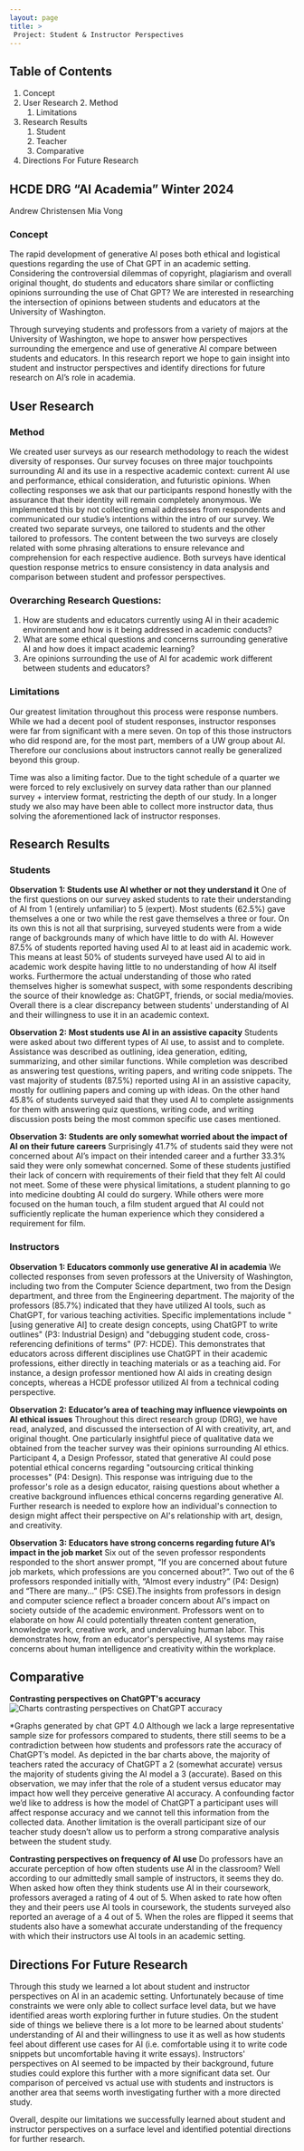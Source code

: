 ```yaml
---
layout: page
title: >
 Project: Student & Instructor Perspectives
---
```


## Table of Contents

1. Concept 
1. User Research 
	2. Method
	1. Limitations
1. Research Results 
	1. Student
	1. Teacher
	1. Comparative  
1. Directions For Future Research



## HCDE DRG “AI Academia” Winter 2024
Andrew Christensen
Mia Vong

### Concept
The rapid development of generative AI poses both ethical and logistical questions regarding the use of Chat GPT in an academic setting. Considering the controversial dilemmas of copyright, plagiarism and overall original thought, do students and educators share similar or conflicting opinions surrounding the use of Chat GPT? We are interested in researching the intersection of opinions between students and educators at the University of Washington. 

Through surveying students and professors from a variety of majors at the University of Washington, we hope to answer how perspectives surrounding the emergence and use of generative AI compare between students and educators. In this research report we hope to gain insight into student and instructor perspectives and identify directions for future research on AI’s role in academia.

## User Research
### Method
We created user surveys as our research methodology to reach the widest diversity of responses. Our survey focuses on three major touchpoints surrounding AI and its use in a respective academic context: current AI use and performance, ethical consideration, and futuristic opinions. When collecting responses we ask that our participants respond honestly with the assurance that their identity will remain completely anonymous. We implemented this by not collecting email addresses from respondents and communicated our studie’s intentions within the intro of our survey. We created two separate surveys, one tailored to students and the other tailored to professors. The content between the two surveys are closely related with some phrasing alterations to ensure relevance and comprehension for each respective audience. Both surveys have identical question response metrics to ensure consistency in data analysis and comparison between student and professor perspectives.

### Overarching Research Questions: 
1. How are students and educators currently using AI in their academic environment and how is it being addressed in academic conducts?
1. What are some ethical questions and concerns surrounding generative AI and how does it impact academic learning?
1. Are opinions surrounding the use of AI for academic work different between students and educators?

### Limitations
Our greatest limitation throughout this process were response numbers. While we had a decent pool of student responses, instructor responses were far from significant with a mere seven. On top of this those instructors who did respond are, for the most part, members of a UW group about AI. Therefore our conclusions about instructors cannot really be generalized beyond this group. 

Time was also a limiting factor. Due to the tight schedule of a quarter we were forced to rely exclusively on survey data rather than our planned survey + interview format, restricting the depth of our study. In a longer study we also may have been able to collect more instructor data, thus solving the aforementioned lack of instructor responses. 

## Research Results

### Students
**Observation 1: Students use AI whether or not they understand it**
One of the first questions on our survey asked students to rate their understanding of AI from 1 (entirely unfamiliar) to 5 (expert). Most students (62.5%) gave themselves a one or two while the rest gave themselves a three or four. On its own this is not all that surprising, surveyed students were from a wide range of backgrounds many of which have little to do with AI. However 87.5% of students reported having used AI to at least aid in academic work. This means at least 50% of students surveyed have used AI to aid in academic work despite having little to no understanding of how AI itself works. Furthermore the actual understanding of those who rated themselves higher is somewhat suspect, with some respondents describing the source of their knowledge as: ChatGPT, friends, or social media/movies. Overall there is a clear discrepancy between students' understanding of AI and their willingness to use it in an academic context.

**Observation 2: Most students use AI in an assistive capacity** 
Students were asked about two different types of AI use, to assist and to complete. Assistance was described as outlining, idea generation, editing, summarizing, and other similar functions. While completion was described as answering test questions, writing papers, and writing code snippets. The vast majority of students (87.5%) reported using AI in an assistive capacity, mostly for outlining papers and coming up with ideas. On the other hand 45.8% of students surveyed said that they used AI to complete assignments for them with answering quiz questions, writing code, and writing discussion posts being the most common specific use cases mentioned. 

**Observation 3: Students are only somewhat worried about the impact of AI on their future careers**
Surprisingly 41.7% of students said they were not concerned about AI’s impact on their intended career and a further 33.3% said they were only somewhat concerned. Some of these students justified their lack of concern with requirements of their field that they felt AI could not meet. Some of these were physical limitations, a student planning to go into medicine doubting AI could do surgery. While others were more focused on the human touch, a film student argued that AI could not sufficiently replicate the human experience which they considered a requirement for film. 



### Instructors
**Observation 1: Educators commonly use generative AI in academia**
We collected responses from seven professors at the University of Washington, including two from the Computer Science department, two from the Design department, and three from the Engineering department. The majority of the professors (85.7%) indicated that they have utilized AI tools, such as ChatGPT, for various teaching activities. Specific implementations include "[using generative AI] to create design concepts, using ChatGPT to write outlines" (P3: Industrial Design) and "debugging student code, cross-referencing definitions of terms" (P7: HCDE). This demonstrates that educators across different disciplines use ChatGPT in their academic professions, either directly in teaching materials or as a teaching aid. For instance, a design professor mentioned how AI aids in creating design concepts, whereas a HCDE professor utilized AI from a technical coding perspective.

**Observation 2: Educator’s area of teaching may influence viewpoints on AI ethical issues** 
Throughout this direct research group (DRG), we have read, analyzed, and discussed the intersection of AI with creativity, art, and original thought. One particularly insightful piece of qualitative data we obtained from the teacher survey was their opinions surrounding AI ethics. Participant 4, a Design Professor, stated that generative AI could pose potential ethical concerns regarding "outsourcing critical thinking processes" (P4: Design). This response was intriguing due to the professor's role as a design educator, raising questions about whether a creative background influences ethical concerns regarding generative AI. Further research is needed to explore how an individual's connection to design might affect their perspective on AI's relationship with art, design, and creativity.

**Observation 3: Educators have strong concerns regarding future AI’s impact in the job market**
Six out of the seven professor respondents responded to the short answer prompt, “If you are concerned about future job markets, which professions are you concerned about?”. Two out of the 6 professors responded initially with, “Almost every industry” (P4: Design) and “There are many…” (P5: CSE).The insights from professors in design and computer science reflect a broader concern about AI's impact on society outside of the academic environment. Professors went on to elaborate on how AI could potentially threaten content generation, knowledge work, creative work, and undervaluing human labor. This demonstrates how, from an educator's perspective, AI systems may raise concerns about human intelligence and creativity within the workplace.

## Comparative

**Contrasting perspectives on ChatGPT's accuracy**
![Charts contrasting perspectives on ChatGPT accuracy](professorstudent.jpg "Chart")

\*Graphs generated by chat GPT 4.0 
Although we lack a large representative sample size for professors compared to students, there still seems to be a contradiction between how students and professors rate the accuracy of ChatGPT’s model. As depicted in the bar charts above, the majority of teachers rated the accuracy of ChatGPT a 2 (somewhat accurate) versus the majority of students giving the AI model a 3 (accurate). Based on this observation, we may infer that the role of a student versus educator may impact how well they perceive generative AI accuracy. A confounding factor we’d like to address is how the model of ChatGPT a participant uses will affect response accuracy and we cannot tell this information from the collected data. Another limitation is the overall participant size of our teacher study doesn’t allow us to perform a strong comparative analysis between the student study. 

**Contrasting perspectives on frequency of AI use** 
Do professors have an accurate perception of how often students use AI in the classroom? Well according to our admittedly small sample of instructors, it seems they do. When asked how often they think students use AI in their coursework, professors averaged a rating of 4 out of 5. When asked to rate how often they and their peers use AI tools in coursework, the students surveyed also reported an average of a 4 out of 5. When the roles are flipped it seems that students also have a somewhat accurate understanding of the frequency with which their instructors use AI tools in an academic setting. 

## Directions For Future Research
Through this study we learned a lot about student and instructor perspectives on AI in an academic setting. Unfortunately because of time constraints we were only able to collect surface level data, but we have identified areas worth exploring further in future studies. On the student side of things we believe there is a lot more to be learned about students' understanding of AI and their willingness to use it as well as how students feel about different use cases for AI (i.e. comfortable using it to write code snippets but uncomfortable having it write essays). Instructors' perspectives on AI seemed to be impacted by their background, future studies could explore this further with a more significant data set. Our comparison of perceived vs actual use with students and instructors is another area that seems worth investigating further with a more directed study. 

Overall, despite our limitations we successfully learned about student and instructor perspectives on a surface level and identified potential directions for further research. 
